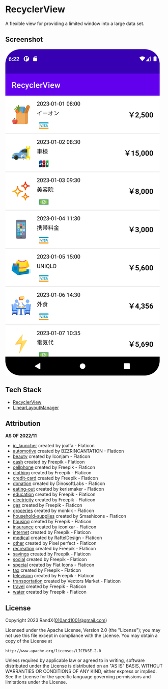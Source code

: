 # RecyclerView

A flexible view for providing a limited window into a large data set.

## Screenshot

![Recyclerview with LinearLayoutManager](./Screenshot/RecyclerviewL.png)

## Tech Stack

- [RecyclerView](https://developer.android.com/reference/androidx/recyclerview/widget/RecyclerView)
- [LinearLayoutManager](https://developer.android.com/reference/androidx/recyclerview/widget/LinearLayoutManager)

## Attribution
**AS OF 2022/11**

- [ic_launcher](https://www.flaticon.com/free-icon/menu_2931805) created by joalfa - Flaticon
- [automotive](https://www.flaticon.com/free-icon/automotive_3574948) created by BZZRINCANTATION - Flaticon
- [beauty](https://www.flaticon.com/free-icon/beauty_4475869) created by Iconjam - Flaticon
- [cash](https://www.flaticon.com/free-icon/money_2474451) created by Freepik - Flaticon
- [cellphone](https://www.flaticon.com/free-icon/smartphone_186239) created by Freepik - Flaticon
- [clothing](https://www.flaticon.com/free-icon/clothes_1867682) created by Freepik - Flaticon
- [credit-card](https://www.flaticon.com/free-icon/credit-card_311147) created by Freepik - Flaticon
- [donation](https://www.flaticon.com/free-icon/box_3349507) created by DinosoftLabs - Flaticon
- [eating-out](https://www.flaticon.com/free-icon/eat_7480669) created by kerismaker - Flaticon
- [education](https://www.flaticon.com/free-icon/education_3976631) created by Freepik - Flaticon
- [electricity](https://www.flaticon.com/free-icon/lightning_616494) created by Freepik - Flaticon
- [gas](https://www.flaticon.com/free-icon/flame_4535728) created by Freepik - Flaticon
- [groceries](https://www.flaticon.com/free-icon/grocery_1261126) created by monkik - Flaticon
- [household-supplies](https://www.flaticon.com/free-icon/toilet-paper_3130312) created by Smashicons - Flaticon
- [housing](https://www.flaticon.com/free-icon/house_2163350) created by Freepik - Flaticon
- [insurance](https://www.flaticon.com/free-icon/health-insurance_4388635) created by iconixar - Flaticon
- [internet](https://www.flaticon.com/free-icon/wifi_2794952) created by Freepik - Flaticon
- [medical](https://www.flaticon.com/free-icon/patient_2376123) created by RaftelDesign - Flaticon
- [other](https://www.flaticon.com/free-icon/ellipsis_3388778) created by Pixel perfect - Flaticon
- [recreation](https://www.flaticon.com/free-icon/recreational_1655771) created by Freepik - Flaticon
- [savings](https://www.flaticon.com/free-icon/piggy-bank_584011) created by Freepik - Flaticon
- [social](https://www.flaticon.com/free-icon/network_2885417) created by Freepik - Flaticon
- [special](https://www.flaticon.com/free-icon/special-tag_6165631) created by Flat Icons - Flaticon
- [tax](https://www.flaticon.com/free-icon/taxes_1651909) created by Freepik - Flaticon
- [television](https://www.flaticon.com/free-icon/tv_4020833) created by Freepik - Flaticon
- [transportation](https://www.flaticon.com/free-icon/train_609354) created by Vectors Market - Flaticon
- [travel](https://www.flaticon.com/free-icon/passport_620765) created by Freepik - Flaticon
- [water](https://www.flaticon.com/free-icon/water_2792706) created by Freepik - Flaticon

## License

Copyright 2023 RandX(<010and1001@gmail.com>)

Licensed under the Apache License, Version 2.0 (the "License");
you may not use this file except in compliance with the License.
You may obtain a copy of the License at

    http://www.apache.org/licenses/LICENSE-2.0

Unless required by applicable law or agreed to in writing, software
distributed under the License is distributed on an "AS IS" BASIS,
WITHOUT WARRANTIES OR CONDITIONS OF ANY KIND, either express or implied.
See the License for the specific language governing permissions and
limitations under the License.

